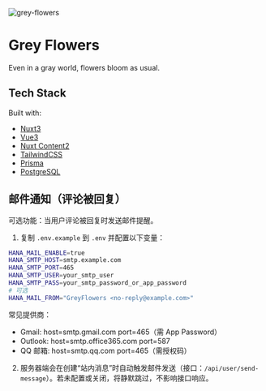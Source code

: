 ![grey-flowers](https://static-r2.caelum.moe/grey-flowers.webp)

# Grey Flowers

Even in a gray world, flowers bloom as usual.

## Tech Stack

Built with:

- [Nuxt3](https://nuxt.com)
- [Vue3](https://vuejs.org)
- [Nuxt Content2](https://content.nuxt.com)
- [TailwindCSS](https://tailwindcss.com)
- [Prisma](https://prisma.io)
- [PostgreSQL](https://postgresql.org)

## 邮件通知（评论被回复）

可选功能：当用户评论被回复时发送邮件提醒。

1. 复制 `.env.example` 到 `.env` 并配置以下变量：

```bash
HANA_MAIL_ENABLE=true
HANA_SMTP_HOST=smtp.example.com
HANA_SMTP_PORT=465
HANA_SMTP_USER=your_smtp_user
HANA_SMTP_PASS=your_smtp_password_or_app_password
# 可选
HANA_MAIL_FROM="GreyFlowers <no-reply@example.com>"
```

常见提供商：
- Gmail: host=smtp.gmail.com port=465（需 App Password）
- Outlook: host=smtp.office365.com port=587
- QQ 邮箱: host=smtp.qq.com port=465（需授权码）

2. 服务器端会在创建“站内消息”时自动触发邮件发送（接口：`/api/user/send-message`）。若未配置或关闭，将静默跳过，不影响接口响应。
